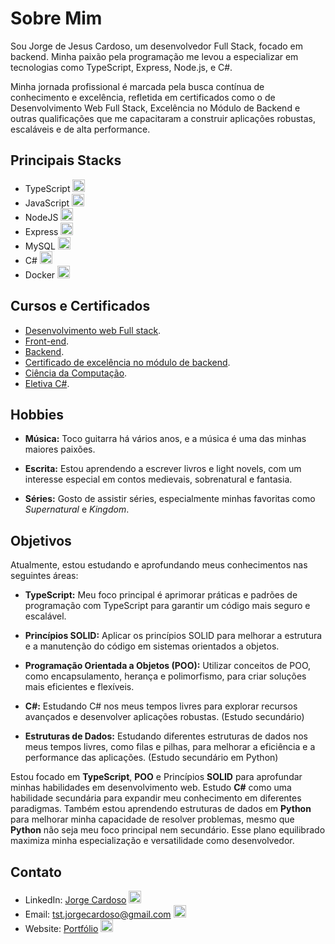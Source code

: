 # Sobre Mim

Sou Jorge de Jesus Cardoso, um desenvolvedor Full Stack, focado em backend. Minha paixão pela programação me levou a especializar em tecnologias como TypeScript, Express, Node.js, e C#.

Minha jornada profissional é marcada pela busca contínua de conhecimento e excelência, refletida em certificados como o de Desenvolvimento Web Full Stack, Excelência no Módulo de Backend e outras qualificações que me capacitaram a construir aplicações robustas, escaláveis e de alta performance.

## Principais Stacks

  - TypeScript <img src="https://cdn.iconscout.com/icon/free/png-256/free-typescript-1174965.png?f=webp" style="width: 20px; height: 20px;" />
  - JavaScript <img src="https://icons.veryicon.com/png/o/business/vscode-program-item-icon/javascript-3.png" style="width: 20px; height: 20px;" />
  - NodeJS <img src="https://static-00.iconduck.com/assets.00/node-js-icon-454x512-nztofx17.png" style="width: 20px; height: 20px;" />
  - Express <img src="https://upload.wikimedia.org/wikipedia/commons/thumb/8/88/Status_iucn_EX_icon.svg/480px-Status_iucn_EX_icon.svg.png" style="width: 20px; height: 20px;" />
  - MySQL <img src="https://cdn-icons-png.flaticon.com/512/919/919836.png" style="width: 20px; height: 20px;" />
  - C# <img src="https://www.shutterstock.com/shutterstock/photos/1764554234/display_1500/stock-vector-emblem-of-c-sharp-programming-language-blue-hexagon-with-the-letter-c-and-number-symbol-inside-1764554234.jpg" style="width: 20px; height: 20px;" />
  - Docker <img src="https://cdn.worldvectorlogo.com/logos/docker.svg"  style="width: 20px; height: 20px;" />

## Cursos e Certificados
- [Desenvolvimento web Full stack](https://www.credential.net/1e1975bb-7c61-4aec-a77d-a81c8c199d8b#gs.cz1vvs).
- [Front-end](https://www.credential.net/823da209-e7a5-4dff-9f47-11822fe8e08a#gs.cz1w91).
- [Backend](https://www.credential.net/09d51e17-e943-4f2c-a10c-e18fadd354fd#gs.cz1wgd).
- [Certificado de excelência no módulo de backend](https://www.credential.net/37371a47-8cfb-4470-8d26-e4e44c0fe310#gs.cz1w74).
- [Ciência da Computação](https://www.credential.net/df4b3d9c-6ad5-428a-9629-f692c61df1c8?record_view=true).
- [Eletiva C#](https://www.credential.net/cebaf7f2-1d6d-4348-889a-d2551995467b#gs.cz1w4b).

## Hobbies

- **Música:** Toco guitarra há vários anos, e a música é uma das minhas maiores paixões.
  
- **Escrita:** Estou aprendendo a escrever livros e light novels, com um interesse especial em contos medievais, sobrenatural e fantasia.
  
- **Séries:** Gosto de assistir séries, especialmente minhas favoritas como *Supernatural* e *Kingdom*.


## Objetivos

Atualmente, estou estudando e aprofundando meus conhecimentos nas seguintes áreas:

- **TypeScript:** Meu foco principal é aprimorar práticas e padrões de programação com TypeScript para garantir um código mais seguro e escalável.
  
- **Princípios SOLID:** Aplicar os princípios SOLID para melhorar a estrutura e a manutenção do código em sistemas orientados a objetos.
  
- **Programação Orientada a Objetos (POO):** Utilizar conceitos de POO, como encapsulamento, herança e polimorfismo, para criar soluções mais eficientes e flexíveis.

- **C#:** Estudando C# nos meus tempos livres para explorar recursos avançados e desenvolver aplicações robustas. (Estudo secundário)
  
- **Estruturas de Dados:** Estudando diferentes estruturas de dados nos meus tempos livres, como filas e pilhas, para melhorar a eficiência e a performance das aplicações. (Estudo secundário em Python)

Estou focado em **TypeScript**, **POO** e Princípios **SOLID** para aprofundar minhas habilidades em desenvolvimento web. Estudo **C#** como uma habilidade secundária para expandir meu conhecimento em diferentes paradigmas. Também estou aprendendo estruturas de dados em **Python** para melhorar minha capacidade de resolver problemas, mesmo que **Python** não seja meu foco principal nem secundário. Esse plano equilibrado maximiza minha especialização e versatilidade como desenvolvedor.

## Contato

- LinkedIn: [Jorge Cardoso](https://www.linkedin.com/in/jorgejesuscardoso/)  <img src="https://static-00.iconduck.com/assets.00/linkedin-icon-1024x1024-net2o24e.png" style="width: 20px; height: 20px" />
- Email: tst.jorgecardoso@gmail.com <img src="https://logowik.com/content/uploads/images/gmail-new-icon5198.jpg" style="width: 20px; height: 20px" />
- Website: [Portfólio](https://bushidodevlab.netlify.app/) <img src="https://cdn-icons-png.flaticon.com/512/5602/5602732.png" style="width: 20px; height: 20px" />

